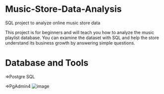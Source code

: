 # Music-Store-Data-Analysis
SQL project to analyze online music store data

This project is for beginners and will teach you how to analyze the music playlist database. You can examine the dataset with SQL and help the store understand its business growth by answering simple questions.
# Database and Tools
=>Postgre SQL

=>PgAdmin4
![image](https://github.com/user-attachments/assets/7f7cfaba-b1ed-4ecd-a777-883611718ed5)
